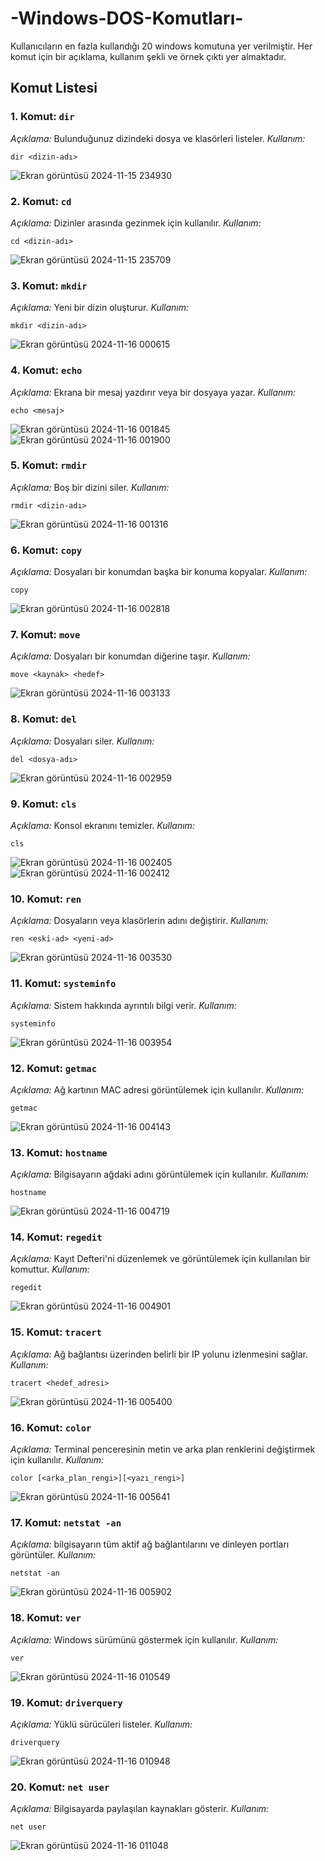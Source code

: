 # -Windows-DOS-Komutları- 

Kullanıcıların en fazla kullandığı 20 windows komutuna yer verilmiştir.
Her komut için bir açıklama, kullanım şekli ve örnek çıktı yer almaktadır.



## Komut Listesi

### 1. Komut: `dir`
*Açıklama:* Bulunduğunuz dizindeki dosya ve klasörleri listeler.
*Kullanım:*

`dir <dizin-adı>`

![Ekran görüntüsü 2024-11-15 234930](https://github.com/user-attachments/assets/65a08be9-6715-41e1-9de8-817ac7251165)

### 2. Komut: `cd`
*Açıklama:*   Dizinler arasında gezinmek için kullanılır.
*Kullanım:*

`cd <dizin-adı>`

![Ekran görüntüsü 2024-11-15 235709](https://github.com/user-attachments/assets/e748cd93-ee92-4d06-ab7e-9307e5dd0294)

### 3. Komut: `mkdir`
*Açıklama:* Yeni bir dizin oluşturur.
*Kullanım:*

`mkdir <dizin-adı>`

![Ekran görüntüsü 2024-11-16 000615](https://github.com/user-attachments/assets/b84db24d-fdee-453c-abae-12a19f9e67a5)

### 4. Komut: `echo`
*Açıklama:* Ekrana bir mesaj yazdırır veya bir dosyaya yazar.
*Kullanım:*

`echo <mesaj>`

![Ekran görüntüsü 2024-11-16 001845](https://github.com/user-attachments/assets/ad1a985a-bbff-49d1-b35c-c1b38228e216)
![Ekran görüntüsü 2024-11-16 001900](https://github.com/user-attachments/assets/4475d756-697f-43fe-893a-f8a19d5d725b) 

### 5. Komut: `rmdir`
*Açıklama:* Boş bir dizini siler.
*Kullanım:*

`rmdir <dizin-adı>`

![Ekran görüntüsü 2024-11-16 001316](https://github.com/user-attachments/assets/1f127497-10e3-4675-8054-f72d1c4c5f7e)

### 6. Komut: `copy`
*Açıklama:* Dosyaları bir konumdan başka bir konuma kopyalar.
*Kullanım:*

`copy` 

![Ekran görüntüsü 2024-11-16 002818](https://github.com/user-attachments/assets/0b96ae5d-fc42-4c86-8c65-afbd61998056)

### 7. Komut: `move`
*Açıklama:* Dosyaları bir konumdan diğerine taşır.
*Kullanım:*

`move <kaynak> <hedef>`

![Ekran görüntüsü 2024-11-16 003133](https://github.com/user-attachments/assets/871f4844-34a1-4d12-8d89-44fd9b7f5036)

### 8. Komut: `del`
*Açıklama:*  Dosyaları siler. 
*Kullanım:*

`del <dosya-adı>`

![Ekran görüntüsü 2024-11-16 002959](https://github.com/user-attachments/assets/9f685dbe-0df6-4c9b-8895-2dfc001c99a9)

### 9. Komut: `cls`
*Açıklama:* Konsol ekranını temizler.
*Kullanım:*

`cls`

![Ekran görüntüsü 2024-11-16 002405](https://github.com/user-attachments/assets/3a13f227-f99e-4904-900c-9f4acab58aaa)
![Ekran görüntüsü 2024-11-16 002412](https://github.com/user-attachments/assets/941cc12f-f8cf-4992-9527-97950c455f06)

### 10. Komut: `ren`
*Açıklama:*  Dosyaların veya klasörlerin adını değiştirir.
*Kullanım:*

`ren <eski-ad> <yeni-ad>`

![Ekran görüntüsü 2024-11-16 003530](https://github.com/user-attachments/assets/03ff8a07-f9a6-46ae-bb99-cd78447323bf)

### 11. Komut: `systeminfo`
*Açıklama:*   Sistem hakkında ayrıntılı bilgi verir.
*Kullanım:*

`systeminfo`

![Ekran görüntüsü 2024-11-16 003954](https://github.com/user-attachments/assets/f37b25f6-5d4e-416b-8904-4aef6aab169e)

### 12. Komut: `getmac`
*Açıklama:*   Ağ kartının MAC adresi görüntülemek için kullanılır.
*Kullanım:*

`getmac`

![Ekran görüntüsü 2024-11-16 004143](https://github.com/user-attachments/assets/fb3b0970-3a3f-4b80-878a-bebc00f61745)

### 13. Komut: `hostname`
*Açıklama:*   Bilgisayarın ağdaki adını görüntülemek için kullanılır.
*Kullanım:*

`hostname`

![Ekran görüntüsü 2024-11-16 004719](https://github.com/user-attachments/assets/0da71392-7d3a-478f-8779-fe8ed1072c11)

### 14. Komut: `regedit`
*Açıklama:*   Kayıt Defteri'ni düzenlemek ve görüntülemek için kullanılan bir komuttur.
*Kullanım:*

`regedit`

![Ekran görüntüsü 2024-11-16 004901](https://github.com/user-attachments/assets/b48dfb0d-ddbb-4aa6-90ae-74e3d235b5cb)

### 15. Komut: `tracert`
*Açıklama:*   Ağ bağlantısı üzerinden belirli bir IP yolunu izlenmesini sağlar.
*Kullanım:*

`tracert <hedef_adresi>`

![Ekran görüntüsü 2024-11-16 005400](https://github.com/user-attachments/assets/3b432d26-737b-43fb-b079-831fd5b0a9ba)

### 16. Komut: `color`
*Açıklama:*   Terminal penceresinin metin ve arka plan renklerini değiştirmek için kullanılır. 
*Kullanım:*

`color [<arka_plan_rengi>][<yazı_rengi>]`

![Ekran görüntüsü 2024-11-16 005641](https://github.com/user-attachments/assets/529c720d-4030-4936-b639-d55a080821dc)

### 17. Komut: `netstat -an`
*Açıklama:*   bilgisayarın tüm aktif ağ bağlantılarını ve dinleyen portları görüntüler. 
*Kullanım:*

`netstat -an`

![Ekran görüntüsü 2024-11-16 005902](https://github.com/user-attachments/assets/171e55c3-e218-4a3b-a16a-1b7293913340)

### 18. Komut: `ver`
*Açıklama:*   Windows sürümünü göstermek için kullanılır.
*Kullanım:*

`ver`

![Ekran görüntüsü 2024-11-16 010549](https://github.com/user-attachments/assets/c743de96-8122-43ae-be45-389f35c99b32)

### 19. Komut: `driverquery`
*Açıklama:*   Yüklü sürücüleri listeler.
*Kullanım:*

`driverquery`

![Ekran görüntüsü 2024-11-16 010948](https://github.com/user-attachments/assets/46d864c8-b8e4-45fb-b484-c7478702b260)

### 20. Komut: `net user`
*Açıklama:*  Bilgisayarda paylaşılan kaynakları gösterir.
*Kullanım:*

`net user`

![Ekran görüntüsü 2024-11-16 011048](https://github.com/user-attachments/assets/c551fb86-4b35-4770-a42a-5c39ef457cc2)
